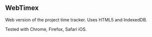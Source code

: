WebTimex
--------

Web version of the project time tracker. Uses HTML5 and IndexedDB.

Tested with Chrome, Firefox, Safari iOS.
